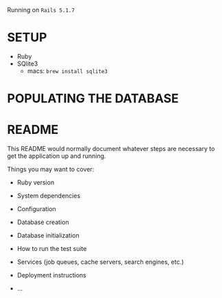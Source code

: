 Running on `Rails 5.1.7`

# SETUP
- Ruby
- SQlite3
  - macs: `brew install sqlite3`

# POPULATING THE DATABASE

# README

This README would normally document whatever steps are necessary to get the
application up and running.

Things you may want to cover:

* Ruby version

* System dependencies

* Configuration

* Database creation

* Database initialization

* How to run the test suite

* Services (job queues, cache servers, search engines, etc.)

* Deployment instructions

* ...
